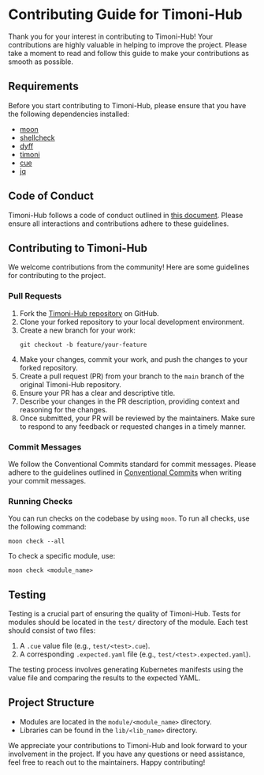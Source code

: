 # Contributing Guide for Timoni-Hub

Thank you for your interest in contributing to Timoni-Hub! Your contributions are highly valuable in helping to improve the project. Please take a moment to read and follow this guide to make your contributions as smooth as possible.

## Requirements

Before you start contributing to Timoni-Hub, please ensure that you have the following dependencies installed:

- [moon](https://moonrepo.dev/docs/install)
- [shellcheck](https://github.com/koalaman/shellcheck#installing)
- [dyff](https://github.com/homeport/dyff#installation)
- [timoni](https://timoni.sh/install/)
- [cue](https://cuelang.org/docs/install/)
- [jq](https://jqlang.github.io/jq/download/)

## Code of Conduct

Timoni-Hub follows a code of conduct outlined in [this document](https://github.com/indihouse/.github/blob/master/CODE_OF_CONDUCT.md). Please ensure all interactions and contributions adhere to these guidelines.

## Contributing to Timoni-Hub

We welcome contributions from the community! Here are some guidelines for contributing to the project.

### Pull Requests

1. Fork the [Timoni-Hub repository](https://github.com/indihouse/timoni-hub) on GitHub.
2. Clone your forked repository to your local development environment.
3. Create a new branch for your work:
   ```shell
   git checkout -b feature/your-feature
   ```
4. Make your changes, commit your work, and push the changes to your forked repository.
5. Create a pull request (PR) from your branch to the `main` branch of the original Timoni-Hub repository.
6. Ensure your PR has a clear and descriptive title.
7. Describe your changes in the PR description, providing context and reasoning for the changes.
8. Once submitted, your PR will be reviewed by the maintainers. Make sure to respond to any feedback or requested changes in a timely manner.

### Commit Messages

We follow the Conventional Commits standard for commit messages. Please adhere to the guidelines outlined in [Conventional Commits](https://www.conventionalcommits.org/en/v1.0.0/) when writing your commit messages.

### Running Checks

You can run checks on the codebase by using `moon`. To run all checks, use the following command:

```shell
moon check --all
```

To check a specific module, use:

```shell
moon check <module_name>
```

## Testing

Testing is a crucial part of ensuring the quality of Timoni-Hub. Tests for modules should be located in the `test/` directory of the module. Each test should consist of two files:

1. A `.cue` value file (e.g., `test/<test>.cue`).
2. A corresponding `.expected.yaml` file (e.g., `test/<test>.expected.yaml`).

The testing process involves generating Kubernetes manifests using the value file and comparing the results to the expected YAML.

## Project Structure

- Modules are located in the `module/<module_name>` directory.
- Libraries can be found in the `lib/<lib_name>` directory.

We appreciate your contributions to Timoni-Hub and look forward to your involvement in the project. If you have any questions or need assistance, feel free to reach out to the maintainers. Happy contributing!
